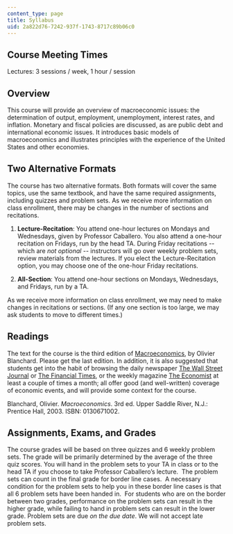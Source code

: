```yaml
---
content_type: page
title: Syllabus
uid: 2a822d76-7242-937f-1743-8717c89b06c0
---
```


Course Meeting Times
--------------------

Lectures: 3 sessions / week, 1 hour / session

Overview
--------

This course will provide an overview of macroeconomic issues: the determination of output, employment, unemployment, interest rates, and inflation. Monetary and fiscal policies are discussed, as are public debt and international economic issues. It introduces basic models of macroeconomics and illustrates principles with the experience of the United States and other economies.

Two Alternative Formats
-----------------------

The course has two alternative formats. Both formats will cover the same topics, use the same textbook, and have the same required assignments, including quizzes and problem sets. As we receive more information on class enrollment, there may be changes in the number of sections and recitations.

1.  **Lecture-Recitation**: You attend one-hour lectures on Mondays and Wednesdays, given by Professor Caballero. You also attend a one-hour recitation on Fridays, run by the head TA. During Friday recitations -- which are _not optional_ -- instructors will go over weekly problem sets, review materials from the lectures. If you elect the Lecture-Recitation option, you may choose one of the one-hour Friday recitations.  
    
2.  **All-Section**: You attend one-hour sections on Mondays, Wednesdays, and Fridays, run by a TA.

As we receive more information on class enrollment, we may need to make changes in recitations or sections. (If any one section is too large, we may ask students to move to different times.)

Readings
--------

The text for the course is the third edition of [Macroeconomics](http://vig.prenhall.com/catalog/academic/product/1,4096,0130671002,00.html), by Olivier Blanchard. Please get the last edition. In addition, it is also suggested that students get into the habit of browsing the daily newspaper [The Wall Street Journal](http://online.wsj.com/public/us) or [The Financial Times](http://news.ft.com/home/asia), or the weekly magazine [The Economist](http://www.economist.com/) at least a couple of times a month; all offer good (and well-written) coverage of economic events, and will provide some context for the course.

Blanchard, Olivier. _Macroeconomics_. 3rd ed. Upper Saddle River, N.J.: Prentice Hall, 2003. ISBN: 0130671002.

Assignments, Exams, and Grades
------------------------------

The course grades will be based on three quizzes and 6 weekly problem sets. The grade will be primarily determined by the average of the three quiz scores. You will hand in the problem sets to your TA in class or to the head TA if you choose to take Professor Caballero’s lecture.  The problem sets can count in the final grade for border line cases.  A necessary condition for the problem sets to help you in these border line cases is that all 6 problem sets have been handed in.  For students who are on the border between two grades, performance on the problem sets can result in the higher grade, while failing to hand in problem sets can result in the lower grade. Problem sets are due _on the due date_. We will not accept late problem sets.